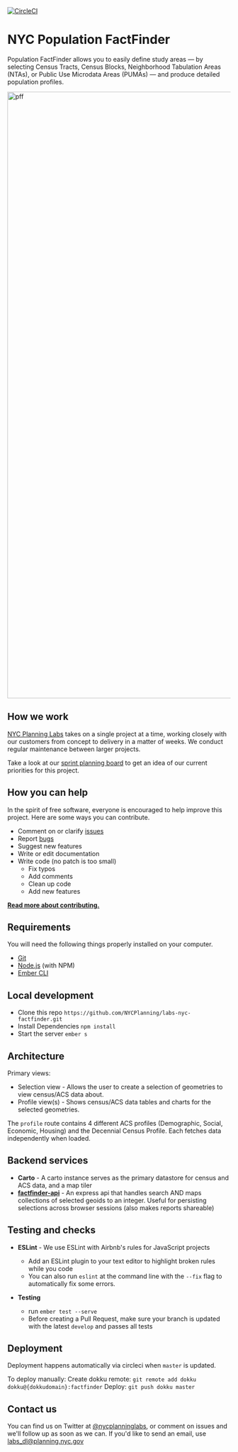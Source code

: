 [![CircleCI](https://circleci.com/gh/NYCPlanning/labs-factfinder/tree/develop.svg?style=svg)](https://circleci.com/gh/NYCPlanning/labs-factfinder/tree/develop)

# NYC Population FactFinder

Population FactFinder allows you to easily define study areas — by selecting Census Tracts, Census Blocks, Neighborhood Tabulation Areas (NTAs), or Public Use Microdata Areas (PUMAs) — and produce detailed population profiles.

<img width="1368" alt="pff" src="https://user-images.githubusercontent.com/1833820/34444527-c079d456-ec9c-11e7-805b-93b95dc1844a.png">

## How we work

[NYC Planning Labs](https://planninglabs.nyc) takes on a single project at a time, working closely with our customers from concept to delivery in a matter of weeks.  We conduct regular maintenance between larger projects.  

Take a look at our [sprint planning board](https://waffle.io/NYCPlanning/labs-nyc-factfinder) to get an idea of our current priorities for this project.

## How you can help

In the spirit of free software, everyone is encouraged to help improve this project.  Here are some ways you can contribute.

- Comment on or clarify [issues](https://github.com/NYCPlanning/labs-nyc-factfinder/issues)
- Report [bugs](https://github.com/NYCPlanning/labs-nyc-factfinder/issues?q=is%3Aissue+is%3Aopen+label%3Abug)
- Suggest new features
- Write or edit documentation
- Write code (no patch is too small)
  - Fix typos
  - Add comments
  - Clean up code
  - Add new features

**[Read more about contributing.](CONTRIBUTING.md)**

## Requirements

You will need the following things properly installed on your computer.

- [Git](https://git-scm.com/)
- [Node.js](https://nodejs.org/) (with NPM)
- [Ember CLI](https://ember-cli.com/)

## Local development

- Clone this repo `https://github.com/NYCPlanning/labs-nyc-factfinder.git`
- Install Dependencies `npm install`
- Start the server `ember s`

## Architecture
Primary views:
- Selection view - Allows the user to create a selection of geometries to view census/ACS data about.
- Profile view(s) - Shows census/ACS data tables and charts for the selected geometries.

The `profile` route contains 4 different ACS profiles (Demographic, Social, Economic, Housing) and the Decennial Census Profile.  Each fetches data independently when loaded.

## Backend services

- **Carto** - A carto instance serves as the primary datastore for census and ACS data, and a map tiler
- **[factfinder-api](https://github.com/NYCPlanning/labs-factfinder-api)** - An express api that handles search AND maps collections of selected geoids to an integer.  Useful for persisting selections across browser sessions (also makes reports shareable)


## Testing and checks

- **ESLint** - We use ESLint with Airbnb's rules for JavaScript projects
  - Add an ESLint plugin to your text editor to highlight broken rules while you code
  - You can also run `eslint` at the command line with the `--fix` flag to automatically fix some errors.

- **Testing**
  - run `ember test --serve`
  - Before creating a Pull Request, make sure your branch is updated with the latest `develop` and passes all tests

## Deployment

Deployment happens automatically via circleci when `master` is updated.  

To deploy manually:
Create dokku remote: `git remote add dokku dokku@{dokkudomain}:factfinder`
Deploy: `git push dokku master`

## Contact us

You can find us on Twitter at [@nycplanninglabs](https://twitter.com/nycplanninglabs), or comment on issues and we'll follow up as soon as we can. If you'd like to send an email, use [labs_dl@planning.nyc.gov](mailto:labs_dl@planning.nyc.gov)